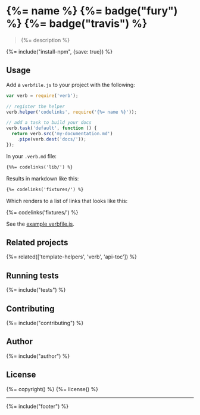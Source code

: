 # {%= name %} {%= badge("fury") %} {%= badge("travis") %}

> {%= description %}

{%= include("install-npm", {save: true}) %}

## Usage

Add a `verbfile.js` to your project with the following:

```js
var verb = require('verb');

// register the helper
verb.helper('codelinks', require('{%= name %}'));

// add a task to build your docs
verb.task('default', function () {
  return verb.src('my-documentation.md')
    .pipe(verb.dest('docs/'));
});
```

In your `.verb.md` file:

```markdown
{%%= codelinks('lib/') %}
```

Results in markdown like this:

```markdown
{%= codelinks('fixtures/') %}
```

Which renders to a list of links that looks like this:

{%= codelinks('fixtures/') %}

See the [example verbfile.js](./verbfile.js).

## Related projects
{%= related(['template-helpers', 'verb', 'api-toc']) %}  

## Running tests
{%= include("tests") %}

## Contributing
{%= include("contributing") %}

## Author
{%= include("author") %}

## License
{%= copyright() %}
{%= license() %}

***

{%= include("footer") %}
